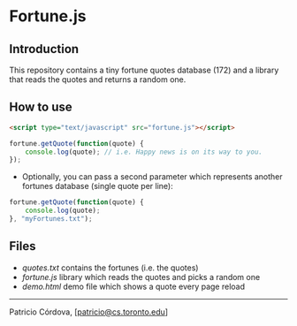 Fortune.js
==========

## Introduction

This repository contains a tiny fortune quotes database (172) and 
a library that reads the quotes and returns a random one.

## How to use

```html
<script type="text/javascript" src="fortune.js"></script>
```
```javascript
fortune.getQuote(function(quote) {
    console.log(quote); // i.e. Happy news is on its way to you.
});
```

* Optionally, you can pass a second parameter which represents another fortunes database (single quote per line):
```javascript
fortune.getQuote(function(quote) {
    console.log(quote);
}, "myFortunes.txt");
```

## Files

* *quotes.txt* contains the fortunes (i.e. the quotes)
* *fortune.js* library which reads the quotes and picks a random one
* *demo.html* demo file which shows a quote every page reload

---

Patricio Córdova, [patricio@cs.toronto.edu]